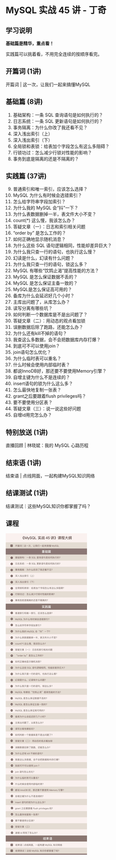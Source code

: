 # MySQL 实战 45 讲 - 丁奇

## 学习说明

**基础篇是精华，重点看！**

实践篇可以挑着看，不用完全连续的按顺序看完。  



## 开篇词 (1讲)
开篇词 | 这一次，让我们一起来搞懂MySQL

## 基础篇 (8讲)
1. 基础架构：一条 SQL 查询语句是如何执行的？
2. 日志系统：一条 SQL 更新语句是如何执行的？
3. 事务隔离：为什么你改了我还看不见？
4. 深入浅出索引（上）
5. 深入浅出索引（下）
6. 全局锁和表锁：给表加个字段怎么有这么多阻碍？
7. 行锁功过：怎么减少行锁对性能的影响？
8. 事务到底是隔离的还是不隔离的？

## 实践篇 (37讲)
9. 普通索引和唯一索引，应该怎么选择？
10. MySQL 为什么有时候会选错索引？
11. 怎么给字符串字段加索引？
12. 为什么我的 MySQL 会“抖”一下？
13. 为什么表数据删掉一半，表文件大小不变？
14. count(*) 这么慢，我该怎么办？
15. 答疑文章（一）：日志和索引相关问题
16. “order by” 是怎么工作的？
17. 如何正确地显示随机消息？
18. 为什么这些 SQL 语句逻辑相同，性能却差异巨大？
19. 为什么我只查一行的语句，也执行这么慢？
20. 幻读是什么，幻读有什么问题？
21. 为什么我只查一行的语句，锁这么多？
22. MySQL 有哪些“饮鸩止渴”提高性能的方法？
23. MySQL 是怎么保证数据不丢的？
24. MySQL 是怎么保证主备一致的？
25. MySQL是怎么保证高可用的？
26. 备库为什么会延迟好几个小时？
27. 主库出问题了，从库怎么办？
28. 读写分离有哪些坑？
29. 如何判断一个数据库是不是出问题了？
30. 答疑文章（二）：用动态的观点看加锁
31. 误删数据后除了跑路，还能怎么办？
32. 为什么还有kill不掉的语句？
33. 我查这么多数据，会不会把数据库内存打爆？
34. 到底可不可以使用join？
35. join语句怎么优化？
36. 为什么临时表可以重名？
37. 什么时候会使用内部临时表？
38. 都说InnoDB好，那还要不要使用Memory引擎？
39. 自增主键为什么不是连续的？
40. insert语句的锁为什么这么多？
41. 怎么最快地复制一张表？
42. grant之后要跟着flush privileges吗？
43. 要不要使用分区表？
44. 答疑文章（三）：说一说这些好问题
45. 自增id用完怎么办？

## 特别放送 (1讲)
直播回顾 | 林晓斌：我的 MySQL 心路历程

## 结束语 (1讲)
结束语 | 点线网面，一起构建MySQL知识网络

## 结课测试 (1讲)
结课测试｜这些MySQL知识你都掌握了吗？

## 课程

![课程](pic/lesson-outline.webp)


